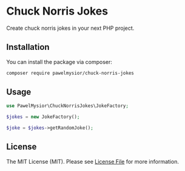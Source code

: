 # Chuck Norris Jokes

Create chuck norris jokes in your next PHP project.

## Installation

You can install the package via composer:

```bash
composer require pawelmysior/chuck-norris-jokes
```

## Usage

```php
use PawelMysior\ChuckNorrisJokes\JokeFactory;

$jokes = new JokeFactory();

$joke = $jokes->getRandomJoke();
```

## License

The MIT License (MIT). Please see [License File](LICENSE.md) for more information.
